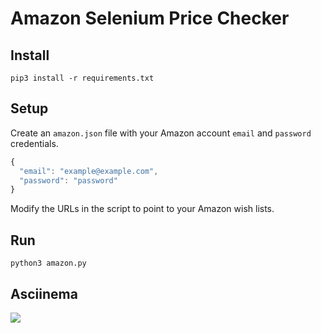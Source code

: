 # Amazon Selenium Price Checker

## Install

    pip3 install -r requirements.txt

## Setup

Create an `amazon.json` file with your Amazon account `email` and `password` credentials.

```js
{
  "email": "example@example.com",
  "password": "password"
}
```

Modify the URLs in the script to point to your Amazon wish lists.

## Run

    python3 amazon.py

## Asciinema

![](https://asciinema.org/a/99569)

